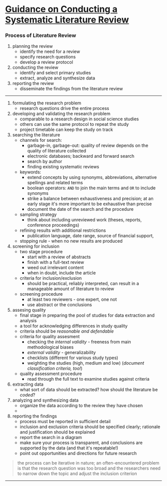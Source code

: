 # [Guidance on Conducting a Systematic Literature Review](https://doi.org/10.1177/0739456X17723971)

### Process of Literature Review
1. planning the review
    - identify the need for a review
    - specify research questions
    - develop a review protocol
2. conducting the review
	- identify and select primary studies
	- extract, analyze and synthesize data
3. reporting the review
	- disseminate the findings from the literature review

---

1. formulating the research problem
	- research questions drive the entire process
2. developing and validating the research problem
	- comparable to a research design in social science studies
	- others can use the same protocol to repeat the study
	- project timetable can keep the study on track
3. searching the literature
	- channels for search:
		- garbage-in, garbage-out: quality of review depends on the quality of literature collected
		- electronic databases; backward and forward search
		- search by author
		- finding existing systematic reviews
	- keywords:
		- extend concepts by using synonyms, abbreviations, alternative spellings and related terms
		- boolean operators: `AND`  to join the main terms and `OR` to include synonyms
		- strike a balance between exhaustiveness and precision; at an early stage it's more important to be exhaustive than precise
		- document the date of the search and the procedure
	- sampling strategy
		- think about including unreviewed work (theses, reports, conference proceedings)
	- refining results with additional restrictions
		- publication language, date range, source of financial support,
	- stopping rule - when no new results are produced
4. screening for inclusion
	- two stage procedure
		- start with a review of abstracts
		- finish with a full-text review
		- weed out irrelevant content
		- when in doubt, include the article
	- criteria for inclusion/exclusion
		- should be practical, reliably interpreted, can result in a manageable amount of literature to review
	- screening procedure
		- at least two reviewers - one expert, one not
		- use abstract or the conclusions
5. assesing quality
	- final stage in preparing the pool of studies for data extraction and analysis
	- a tool for acknowledging differences in study quality
	- criteria should be *reasonable and defendable*
	- criteria for quality assesment
		- checking the *internal validity* - freeness from main methodological biases
		- *external validity* - generalizability
		- checklists (different for various study types)
		- weighting the studies (high, medium and low) (*document classification criteria, too!*)
	- quality assessment procedure
		- read through the full text to examine studies against criteria
6. extracting data
	- what sort of data should be extracted? how should the literature be *coded*?
7. analyzing and synthesizing data
	- organize the data according to the review they have chosen
	- 
8. reporting the findings
	- process must be reported in sufficient detail
	- inclusion and exclusion criteria should be specified clearly; rationale and justification should be explained
	- report the search in a diagram
	- make sure your process is transparent, and conclusions are supported by the data (and that it's repeatable!)
	- point out opportunities and directions for future research

> the process can be iterative in nature; an often-encountered problem is that the research question was too broad and the researchers need to narrow down the topic and adjust the inclusion criterion

---